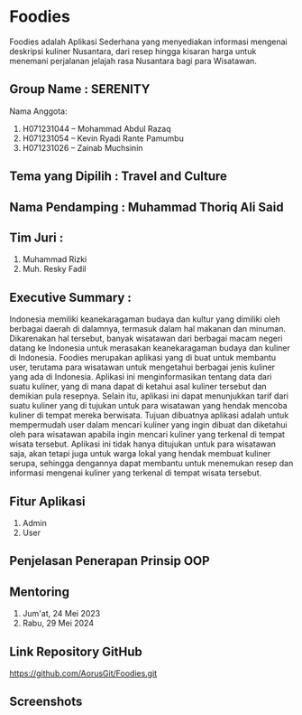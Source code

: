 # Foodies
Foodies adalah Aplikasi Sederhana yang menyediakan informasi mengenai deskripsi kuliner Nusantara, dari resep hingga kisaran harga untuk menemani perjalanan jelajah rasa Nusantara bagi para Wisatawan.

## Group Name : SERENITY
Nama Anggota:
1.	H071231044 – Mohammad Abdul Razaq 
2.	H071231054 – Kevin Ryadi Rante Pamumbu 
3.	H071231026 – Zainab Muchsinin 

## Tema yang Dipilih : Travel and Culture

## Nama Pendamping : Muhammad Thoriq Ali Said

## Tim Juri :
1. Muhammad Rizki
2. Muh. Resky Fadil

## Executive Summary : 
  Indonesia memiliki keanekaragaman budaya dan kultur yang dimiliki oleh berbagai daerah di dalamnya, termasuk dalam hal makanan dan minuman. Dikarenakan hal tersebut, banyak wisatawan dari berbagai macam negeri datang ke Indonesia untuk merasakan keanekaragaman budaya dan kuliner di Indonesia.
  Foodies merupakan aplikasi yang di buat untuk membantu user, terutama para wisatawan untuk mengetahui berbagai jenis kuliner yang ada di Indonesia. Aplikasi ini menginformasikan tentang data dari suatu kuliner, yang di mana dapat di ketahui asal kuliner tersebut dan demikian pula resepnya. Selain itu, aplikasi ini dapat menunjukkan tarif dari suatu kuliner yang di tujukan untuk para wisatawan yang hendak mencoba kuliner di tempat mereka berwisata.
  Tujuan dibuatnya aplikasi adalah untuk mempermudah user dalam mencari kuliner yang ingin dibuat dan diketahui oleh para wisatawan apabila ingin mencari kuliner yang terkenal di tempat wisata tersebut. Aplikasi ini tidak hanya ditujukan untuk para wisatawan saja, akan tetapi juga untuk warga lokal yang hendak membuat kuliner serupa, sehingga dengannya dapat membantu untuk menemukan resep dan informasi mengenai kuliner yang terkenal di tempat wisata tersebut.

## Fitur Aplikasi
1. Admin
2. User

## Penjelasan Penerapan Prinsip OOP

## Mentoring
1. Jum'at, 24 Mei 2023
2. Rabu, 29 Mei 2024

## Link Repository GitHub
https://github.com/AorusGit/Foodies.git

## Screenshots

